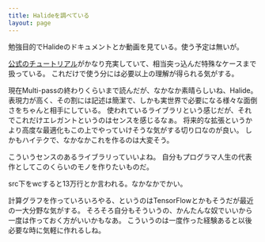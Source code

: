 ```yaml
---
title: Halideを調べている
layout: page
---
```

勉強目的でHalideのドキュメントとか動画を見ている。使う予定は無いが。

[公式のチュートリアル](https://halide-lang.org/tutorials/tutorial_introduction.html)がかなり充実していて、相当突っ込んだ特殊なケースまで扱っている。
これだけで使う分には必要以上の理解が得られる気がする。

現在Multi-passの終わりくらいまで読んだが、なかなか素晴らしいね、Halide。
表現力が高く、その割には記述は簡潔で、しかも実世界で必要になる様々な面倒さをちゃんと相手にしている。
使われているライブラリという感じだが、それでこれだけエレガントというのはセンスを感じるなぁ。
将来的な拡張というかより高度な最適化もこの上でやっていけそうな気がする切り口なのが良い。
しかもハイテクで、なかなかこれを作るのは大変そう。

こういうセンスのあるライブラリっていいよね。
自分もプログラマ人生の代表作としてこのくらいのモノを作りたいものだ。

src下をwcすると13万行とか言われる。なかなかでかい。

計算グラフを作っていろいろやる、というのはTensorFlowとかもそうだが最近の一大分野な気がする。
そろそろ自分もそういうの、かんたんな奴でいいから一度は作っておく方がいいかもなあ。
こういうのは一度作った経験あると以後必要な時に気軽に作れるしね。